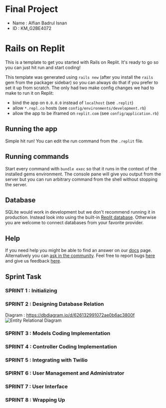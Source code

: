 # Final Project
- Name : Alfian Badrul Isnan
- ID : KM_G2BE4072

# Rails on Replit

This is a template to get you started with Rails on Replit. It's ready to go so you can just hit run and start coding!

This template was generated using `rails new` (after you install the `rails` gem from the packager sidebar) so you can always do that if you prefer to set it up from scratch. The only had two make config changes we had to make to run it on Replit:

- bind the app on `0.0.0.0` instead of `localhost` (see `.replit`)
- allow `*.repl.co` hosts (see `config/environments/development.rb`)
- allow the app to be iframed on `replit.com` (see `config/application.rb`)

## Running the app

Simple hit run! You can edit the run command from the `.replit` file.

## Running commands

Start every command with `bundle exec` so that it runs in the context of the installed gems environment. The console pane will give you output from the server but you can run arbitrary command from the shell without stopping the server.

## Database

SQLite would work in development but we don't recommend running it in production. Instead look into using the built-in [Replit database](http://docs.replit.com/misc/database). Otherwise you are welcome to connect databases from your favorite provider. 

## Help

If you need help you might be able to find an answer on our [docs](https://docs.replit.com) page. Alternatively you can [ask in the community](https://replit.com/talk/ask). Feel free to report bugs [here](https://replit.com/bugs) and give us feedback [here](https://Replit/feedback).

## Sprint Task
### SPRINT 1 : Initializing
### SPRINT 2 : Designing Database Relation

Diagram : https://dbdiagram.io/d/626132991072ae0b6ac3800f
![Entity Relational Diagram](url "https://raw.githubusercontent.com/alfianisnan26/gigih-final-project/main/dbdiagram.png")

<!-- - Default : created_at, modified_at, created_by

- User : name, email, password, phone, address, is_admin
- Category : name, description
- Tags : name
- Menu : name, price, stock, FK:Category, description
- TagRelation : FK:Menu, FK:Tags
- Voucher : min_subtotal, max_discount, discount, name, code, description, is_active, stock, valid_thru
- Invoice : customer:FK:User, waiter:FK:User, subtotal, voucher, total, charge, return, paid_at, sent_at, done_at
- Order : FK:Menu, real_price, quantity, FK:Invoice -->
  
### SPRINT 3 : Models Coding Implementation
### SPRINT 4 : Controller Coding Implementation
### SPRINT 5 : Integrating with Twilio
### SPIRNT 6 : User Management and Administrator
### SPRINT 7 : User Interface
### SPRINT 8 : Wrapping Up